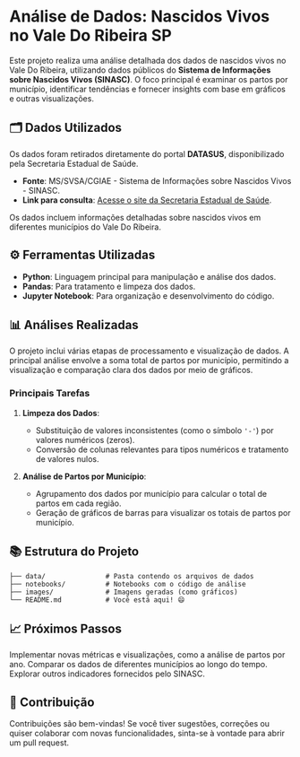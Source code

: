 # Análise de Dados: Nascidos Vivos no Vale Do Ribeira SP

Este projeto realiza uma análise detalhada dos dados de nascidos vivos no Vale Do Ribeira, utilizando dados públicos do **Sistema de Informações sobre Nascidos Vivos (SINASC)**. 
O foco principal é examinar os partos por município, identificar tendências e fornecer insights com base em gráficos e outras visualizações.

## 🗂️ Dados Utilizados

Os dados foram retirados diretamente do portal **DATASUS**, disponibilizado pela Secretaria Estadual de Saúde.

- **Fonte**: MS/SVSA/CGIAE - Sistema de Informações sobre Nascidos Vivos - SINASC.
- **Link para consulta**: [Acesse o site da Secretaria Estadual de Saúde](http://tabnet.datasus.gov.br/cgi/tabcgi.exe?sinasc/cnv/nvsp.def).

Os dados incluem informações detalhadas sobre nascidos vivos em diferentes municípios do Vale Do Ribeira.

## ⚙️ Ferramentas Utilizadas

- **Python**: Linguagem principal para manipulação e análise dos dados.
- **Pandas**: Para tratamento e limpeza dos dados.
- **Jupyter Notebook**: Para organização e desenvolvimento do código.
  
## 📊 Análises Realizadas

O projeto inclui várias etapas de processamento e visualização de dados. A principal análise envolve a soma total de partos por município, permitindo a visualização e comparação clara dos dados por meio de gráficos.

### Principais Tarefas

1. **Limpeza dos Dados**:
   - Substituição de valores inconsistentes (como o símbolo `'-'`) por valores numéricos (zeros).
   - Conversão de colunas relevantes para tipos numéricos e tratamento de valores nulos.

2. **Análise de Partos por Município**:
   - Agrupamento dos dados por município para calcular o total de partos em cada região.
   - Geração de gráficos de barras para visualizar os totais de partos por município.

## 📚 Estrutura do Projeto

    ├── data/               # Pasta contendo os arquivos de dados
    ├── notebooks/          # Notebooks com o código de análise
    ├── images/             # Imagens geradas (como gráficos)
    └── README.md           # Você está aqui! 😄


## 📈 Próximos Passos

Implementar novas métricas e visualizações, como a análise de partos por ano.
Comparar os dados de diferentes municípios ao longo do tempo.
Explorar outros indicadores fornecidos pelo SINASC.


## 📌 Contribuição

Contribuições são bem-vindas! Se você tiver sugestões, correções ou quiser colaborar com novas funcionalidades, sinta-se à vontade para abrir um pull request.
